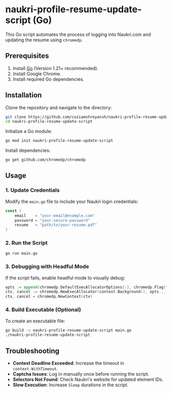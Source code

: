 # naukri-profile-resume-update-script (Go)

This Go script automates the process of logging into Naukri.com and updating the resume using `chromedp`.

## Prerequisites

1. Install [Go](https://go.dev/dl/) (Version 1.21+ recommended).
2. Install Google Chrome.
3. Install required Go dependencies.

## Installation

Clone the repository and navigate to the directory:

```sh
git clone https://github.com/coziamshreyansh/naukri-profile-resume-update-script.git
cd naukri-profile-resume-update-script
```

Initialize a Go module:

```sh
go mod init naukri-profile-resume-update-script
```

Install dependencies:

```sh
go get github.com/chromedp/chromedp
```

## Usage

### 1. Update Credentials

Modify the `main.go` file to include your Naukri login credentials:

```go
const (
    email    = "your-email@example.com"
    password = "your-secure-password"
    resume   = "path/to/your-resume.pdf"
)
```

### 2. Run the Script

```sh
go run main.go
```

### 3. Debugging with Headful Mode

If the script fails, enable headful mode to visually debug:

```go
opts := append(chromedp.DefaultExecAllocatorOptions[:], chromedp.Flag("headless", false))
ctx, cancel := chromedp.NewExecAllocator(context.Background(), opts...)
ctx, cancel = chromedp.NewContext(ctx)
```

### 4. Build Executable (Optional)

To create an executable file:

```sh
go build -o naukri-profile-resume-update-script main.go
./naukri-profile-resume-update-script
```

## Troubleshooting

- **Context Deadline Exceeded**: Increase the timeout in `context.WithTimeout`.
- **Captcha Issues**: Log in manually once before running the script.
- **Selectors Not Found**: Check Naukri's website for updated element IDs.
- **Slow Execution**: Increase `Sleep` durations in the script.
